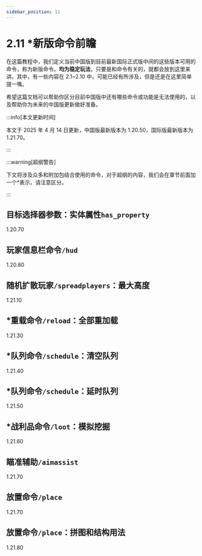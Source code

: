```yaml
---
sidebar_position: 11
---
```


# 2.11 *新版命令前瞻

在这篇教程中，我们定义当前中国版到目前最新国际正式版中间的这些版本可用的命令，称为新版命令。**均为稳定玩法**，只要是和命令有关的，就都会放到这里来讲。其中，有一些内容在 2.1\~2.10 中，可能已经有所涉及，但是还是在这里简单提一嘴。

希望这篇文档可以帮助你区分目前中国版中还有哪些命令或功能是无法使用的，以及帮助你为未来的中国版更新做好准备。

:::info[本文更新时间]

本文于 2025 年 4 月 14 日更新，中国版最新版本为 1.20.50，国际版最新版本为 1.21.70。

:::

:::warning[超纲警告]

下文将涉及众多和附加包结合使用的命令，对于超纲的内容，我们会在章节前面加一个\*表示，请注意区分。

:::

## 目标选择器参数：实体属性`has_property`

1.20.70

## 玩家信息栏命令`/hud`

1.20.80

## 随机扩散玩家`/spreadplayers`：最大高度

1.21.10

## *重载命令`/reload`：全部重加载

1.21.30

## *队列命令`/schedule`：清空队列

1.21.40

## *队列命令`/schedule`：延时队列

1.21.50

## *战利品命令`/loot`：模拟挖掘

1.21.60

## 瞄准辅助`/aimassist`

1.21.70

## 放置命令`/place`

1.21.70

## 放置命令`/place`：拼图和结构用法

1.21.80
